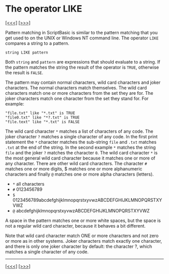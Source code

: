 # The operator LIKE

[\[\<\<\<\]](ug_20.md) [\[\>\>\>\]](ug_20.2.md)

Pattern matching in ScriptBasic is similar to the pattern matching that
you get used to on the UNIX or Windows NT command line. The operator
`LIKE` compares a string to a pattern.

    string LIKE pattern

Both `string` and `pattern` are expressions that should evaluate to a
string. If the pattern matches the string the result of the operator is
`TRUE`, otherwise the result is `FALSE`.

The pattern may contain normal characters, wild card characters and
joker characters. The normal characters match themselves. The wild card
characters match one or more characters from the set they are for. The
joker characters match one character from the set they stand for. For
example:

    "file.txt" like "*.txt" is TRUE
    "file0.txt" like "*?.txt" is TRUE
    "file.text" like "*.txt" is FALSE

The wild card character `*` matches a list of characters of any code.
The joker character `?` matches a single character of any code. In the
first print statement the `*` character matches the sub-string `file`
and `.txt` matches `.txt` at the end of the string. In the second
example `*` matches the string `file` and the joker `?` matches the
character `0`. The wild card character `*` is the most general wild card
character because it matches one or more of any character. There are
other wild card characters. The character `#` matches one or more
digits, $ matches one or more alphanumeric characters and finally `@`
matches one or more alpha characters (letters).

  - `*` all characters
  - `#` 0123456789
  - `$` 0123456789abcdefghijklmnopqrstxyvwzABCDEFGHIJKLMNOPQRSTXYVWZ
  - `@` abcdefghijklmnopqrstxyvwzABCDEFGHIJKLMNOPQRSTXYVWZ

A space in the pattern matches one or more white spaces, but the space
is not a regular wild card character, because it behaves a bit
different.

Note that wild card character match ONE or more characters and not zero
or more as in other systems. Joker characters match exactly one
character, and there is only one joker character by default: the
character ?, which matches a single character of any code.

-----

[\[\<\<\<\]](ug_20.md) [\[\>\>\>\]](ug_20.2.md)
